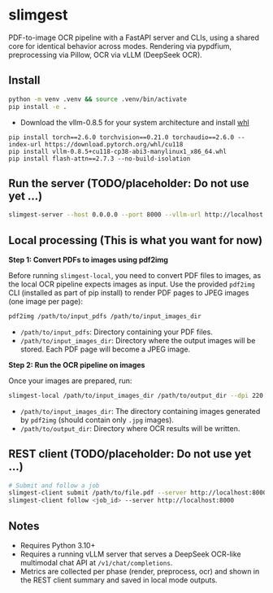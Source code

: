slimgest
========

PDF-to-image OCR pipeline with a FastAPI server and CLIs, using a shared core for identical behavior across modes. Rendering via pypdfium, preprocessing via Pillow, OCR via vLLM (DeepSeek OCR).

Install
-------
```bash
python -m venv .venv && source .venv/bin/activate
pip install -e .
```

- Download the vllm-0.8.5 for your system architecture and install [whl](https://github.com/vllm-project/vllm/releases/tag/v0.8.5)
```Shell
pip install torch==2.6.0 torchvision==0.21.0 torchaudio==2.6.0 --index-url https://download.pytorch.org/whl/cu118
pip install vllm-0.8.5+cu118-cp38-abi3-manylinux1_x86_64.whl
pip install flash-attn==2.7.3 --no-build-isolation
```

Run the server (TODO/placeholder: Do not use yet ...)
--------------
```bash
slimgest-server --host 0.0.0.0 --port 8000 --vllm-url http://localhost:8001
```

Local processing (This is what you want for now)
----------------

**Step 1: Convert PDFs to images using pdf2img**

Before running `slimgest-local`, you need to convert PDF files to images, as the local OCR pipeline expects images as input. Use the provided `pdf2img` CLI (installed as part of pip install) to render PDF pages to JPEG images (one image per page):

```bash
pdf2img /path/to/input_pdfs /path/to/input_images_dir
```

- `/path/to/input_pdfs`: Directory containing your PDF files.
- `/path/to/input_images_dir`: Directory where the output images will be stored. Each PDF page will become a JPEG image.

**Step 2: Run the OCR pipeline on images**

Once your images are prepared, run:

```bash
slimgest-local /path/to/input_images_dir /path/to/output_dir --dpi 220
```

- `/path/to/input_images_dir`: The directory containing images generated by `pdf2img` (should contain only `.jpg` images).
- `/path/to/output_dir`: Directory where OCR results will be written.

REST client (TODO/placeholder: Do not use yet ...)
-----------
```bash
# Submit and follow a job
slimgest-client submit /path/to/file.pdf --server http://localhost:8000
slimgest-client follow <job_id> --server http://localhost:8000
```

Notes
-----
- Requires Python 3.10+
- Requires a running vLLM server that serves a DeepSeek OCR-like multimodal chat API at `/v1/chat/completions`.
- Metrics are collected per phase (render, preprocess, ocr) and shown in the REST client summary and saved in local mode outputs.
